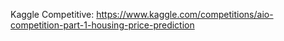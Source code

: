 Kaggle Competitive: https://www.kaggle.com/competitions/aio-competition-part-1-housing-price-prediction

